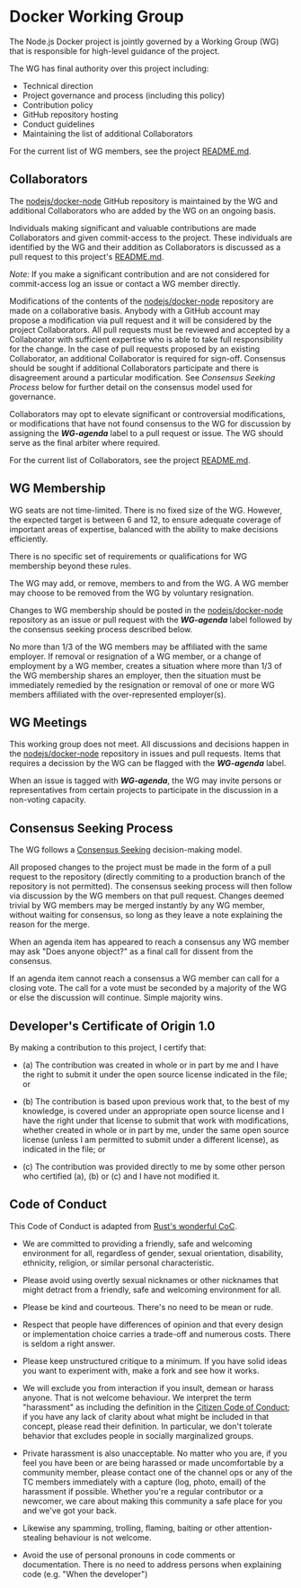 # Docker Working Group

The Node.js Docker project is jointly governed by a Working Group (WG)
that is responsible for high-level guidance of the project.

The WG has final authority over this project including:

* Technical direction
* Project governance and process (including this policy)
* Contribution policy
* GitHub repository hosting
* Conduct guidelines
* Maintaining the list of additional Collaborators

For the current list of WG members, see the project
[README.md](./README.md#people).

## Collaborators

The [nodejs/docker-node](https://github.com/nodejs/docker-node) GitHub
repository is maintained by the WG and additional Collaborators who
are added by the WG on an ongoing basis.

Individuals making significant and valuable contributions are made
Collaborators and given commit-access to the project.  These
individuals are identified by the WG and their addition as
Collaborators is discussed as a pull request to this project's
[README.md](./README.md#people).

_Note:_ If you make a significant contribution and are not considered
for commit-access log an issue or contact a WG member directly.

Modifications of the contents of the
[nodejs/docker-node](https://github.com/nodejs/docker-node) repository
are made on a collaborative basis.  Anybody with a GitHub account may
propose a modification via pull request and it will be considered by
the project Collaborators.  All pull requests must be reviewed and
accepted by a Collaborator with sufficient expertise who is able to
take full responsibility for the change.  In the case of pull requests
proposed by an existing Collaborator, an additional Collaborator is
required for sign-off.  Consensus should be sought if additional
Collaborators participate and there is disagreement around a
particular modification.  See _Consensus Seeking Process_ below for
further detail on the consensus model used for governance.

Collaborators may opt to elevate significant or controversial
modifications, or modifications that have not found consensus to the
WG for discussion by assigning the ***WG-agenda*** label to a pull
request or issue.  The WG should serve as the final arbiter where
required.

For the current list of Collaborators, see the project
[README.md](./README.md#people).

## WG Membership

WG seats are not time-limited.  There is no fixed size of the WG.
However, the expected target is between 6 and 12, to ensure adequate
coverage of important areas of expertise, balanced with the ability to
make decisions efficiently.

There is no specific set of requirements or qualifications for WG
membership beyond these rules.

The WG may add, or remove, members to and from the WG. A WG member may
choose to be removed from the WG by voluntary resignation.

Changes to WG membership should be posted in the
[nodejs/docker-node](https://github.com/nodejs/docker-node) repository
as an issue or pull request with the ***WG-agenda*** label followed by
the consensus seeking process described below.

No more than 1/3 of the WG members may be affiliated with the same
employer.  If removal or resignation of a WG member, or a change of
employment by a WG member, creates a situation where more than 1/3 of
the WG membership shares an employer, then the situation must be
immediately remedied by the resignation or removal of one or more WG
members affiliated with the over-represented employer(s).

## WG Meetings

This working group does not meet.  All discussions and decisions
happen in the
[nodejs/docker-node](https://github.com/nodejs/docker-node) repository
in issues and pull requests.  Items that requires a decission by the
WG can be flagged with the ***WG-agenda*** label.

When an issue is tagged with ***WG-agenda***, the WG may invite
persons or representatives from certain projects to participate in the
discussion in a non-voting capacity.

## Consensus Seeking Process

The WG follows a [Consensus
Seeking](http://en.wikipedia.org/wiki/Consensus-seeking_decision-making)
decision-making model.

All proposed changes to the project must be made in the form of a pull
request to the repository (directly commiting to a production branch
of the repository is not permitted).  The consensus seeking process
will then follow via discussion by the WG members on that pull
request.  Changes deemed trivial by WG members may be merged instantly
by any WG member, without waiting for consensus, so long as they leave
a note explaining the reason for the merge.

When an agenda item has appeared to reach a consensus any WG member
may ask "Does anyone object?" as a final call for dissent from the
consensus.

If an agenda item cannot reach a consensus a WG member can call for a
closing vote.  The call for a vote must be seconded by a majority of
the WG or else the discussion will continue.  Simple majority wins.

## Developer's Certificate of Origin 1.0

By making a contribution to this project, I certify that:

* (a) The contribution was created in whole or in part by me and I
  have the right to submit it under the open source license indicated
  in the file; or

* (b) The contribution is based upon previous work that, to the best
  of my knowledge, is covered under an appropriate open source license
  and I have the right under that license to submit that work with
  modifications, whether created in whole or in part by me, under the
  same open source license (unless I am permitted to submit under a
  different license), as indicated in the file; or

* (c) The contribution was provided directly to me by some other
  person who certified (a), (b) or (c) and I have not modified it.

## Code of Conduct

This Code of Conduct is adapted from [Rust's wonderful
CoC](https://github.com/rust-lang/rust/wiki/Note-development-policy#conduct).

* We are committed to providing a friendly, safe and welcoming
  environment for all, regardless of gender, sexual orientation,
  disability, ethnicity, religion, or similar personal characteristic.

* Please avoid using overtly sexual nicknames or other nicknames that
  might detract from a friendly, safe and welcoming environment for
  all.

* Please be kind and courteous.  There's no need to be mean or rude.
* Respect that people have differences of opinion and that every
  design or implementation choice carries a trade-off and numerous
  costs.  There is seldom a right answer.

* Please keep unstructured critique to a minimum.  If you have solid
  ideas you want to experiment with, make a fork and see how it works.

* We will exclude you from interaction if you insult, demean or harass
  anyone.  That is not welcome behaviour.  We interpret the term
  "harassment" as including the definition in the [Citizen Code of
  Conduct](http://citizencodeofconduct.org/); if you have any lack of
  clarity about what might be included in that concept, please read
  their definition.  In particular, we don't tolerate behavior that
  excludes people in socially marginalized groups.

* Private harassment is also unacceptable.  No matter who you are, if
  you feel you have been or are being harassed or made uncomfortable
  by a community member, please contact one of the channel ops or any
  of the TC members immediately with a capture (log, photo, email) of
  the harassment if possible.  Whether you're a regular contributor or
  a newcomer, we care about making this community a safe place for you
  and we've got your back.

* Likewise any spamming, trolling, flaming, baiting or other
  attention-stealing behaviour is not welcome.

* Avoid the use of personal pronouns in code comments or
  documentation.  There is no need to address persons when explaining
  code (e.g. "When the developer")

